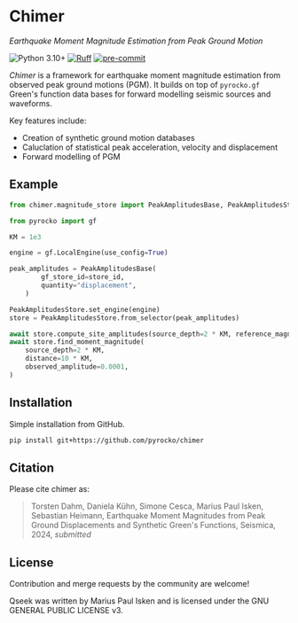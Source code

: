 # Chimer

*Earthquake Moment Magnitude Estimation from Peak Ground Motion*

![Python 3.10+](https://img.shields.io/badge/python-3.10+-blue.svg)
[![Ruff](https://img.shields.io/endpoint?url=https://raw.githubusercontent.com/astral-sh/ruff/main/assets/badge/v2.json)](https://github.com/astral-sh/ruff)
[![pre-commit](https://img.shields.io/badge/pre--commit-enabled-brightgreen?logo=pre-commit&logoColor=white)](https://pre-commit.com/)

*Chimer* is a framework for earthquake moment magnitude estimation from observed peak ground motions (PGM). It builds on top of `pyrocko.gf` Green's function data bases for forward modelling seismic sources and waveforms.

Key features include:

* Creation of synthetic ground motion databases
* Caluclation of statistical peak acceleration, velocity and displacement
* Forward modelling of PGM

## Example

```python
from chimer.magnitude_store import PeakAmplitudesBase, PeakAmplitudesStore

from pyrocko import gf

KM = 1e3

engine = gf.LocalEngine(use_config=True)

peak_amplitudes = PeakAmplitudesBase(
        gf_store_id=store_id,
        quantity="displacement",
    )

PeakAmplitudesStore.set_engine(engine)
store = PeakAmplitudesStore.from_selector(peak_amplitudes)

await store.compute_site_amplitudes(source_depth=2 * KM, reference_magnitude=1.0)
await store.find_moment_magnitude(
    source_depth=2 * KM,
    distance=10 * KM,
    observed_amplitude=0.0001,
)
```

## Installation

Simple installation from GitHub.

```sh
pip install git+https://github.com/pyrocko/chimer
```

## Citation

Please cite chimer as:

> Torsten Dahm, Daniela Kühn, Simone Cesca, Marius Paul Isken, Sebastian Heimann, Earthquake Moment Magnitudes from Peak Ground Displacements and Synthetic Green's Functions, Seismica, 2024, *submitted*

## License

Contribution and merge requests by the community are welcome!

Qseek was written by Marius Paul Isken and is licensed under the GNU GENERAL PUBLIC LICENSE v3.
